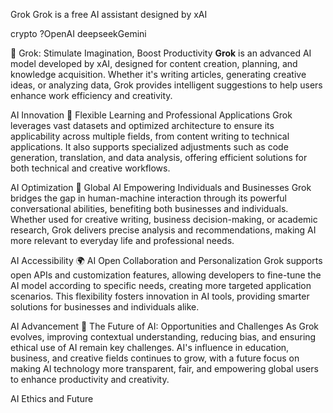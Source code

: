 Grok
Grok is a free AI assistant designed by xAI

crypto ?OpenAI deepseekGemini 

🌟 Grok: Stimulate Imagination, Boost Productivity
**Grok** is an advanced AI model developed by xAI, designed for content creation, planning, and knowledge acquisition. Whether it's writing articles, generating creative ideas, or analyzing data, Grok provides intelligent suggestions to help users enhance work efficiency and creativity.

AI Innovation
🔧 Flexible Learning and Professional Applications
Grok leverages vast datasets and optimized architecture to ensure its applicability across multiple fields, from content writing to technical applications. It also supports specialized adjustments such as code generation, translation, and data analysis, offering efficient solutions for both technical and creative workflows.

AI Optimization
🚀 Global AI Empowering Individuals and Businesses
Grok bridges the gap in human-machine interaction through its powerful conversational abilities, benefiting both businesses and individuals. Whether used for creative writing, business decision-making, or academic research, Grok delivers precise analysis and recommendations, making AI more relevant to everyday life and professional needs.

AI Accessibility
🌍 AI Open Collaboration and Personalization
Grok supports open APIs and customization features, allowing developers to fine-tune the AI model according to specific needs, creating more targeted application scenarios. This flexibility fosters innovation in AI tools, providing smarter solutions for businesses and individuals alike.

AI Advancement
🔮 The Future of AI: Opportunities and Challenges
As Grok evolves, improving contextual understanding, reducing bias, and ensuring ethical use of AI remain key challenges. AI's influence in education, business, and creative fields continues to grow, with a future focus on making AI technology more transparent, fair, and empowering global users to enhance productivity and creativity.

AI Ethics and Future
